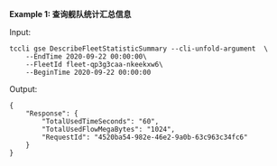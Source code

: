 **Example 1: 查询舰队统计汇总信息**



Input: 

```
tccli gse DescribeFleetStatisticSummary --cli-unfold-argument  \
    --EndTime 2020-09-22 00:00:00\
    --FleetId fleet-qp3g3caa-nkeekxw6\
    --BeginTime 2020-09-22 00:00:00
```

Output: 
```
{
    "Response": {
        "TotalUsedTimeSeconds": "60",
        "TotalUsedFlowMegaBytes": "1024",
        "RequestId": "4520ba54-982e-46e2-9a0b-63c963c34fc6"
    }
}
```

